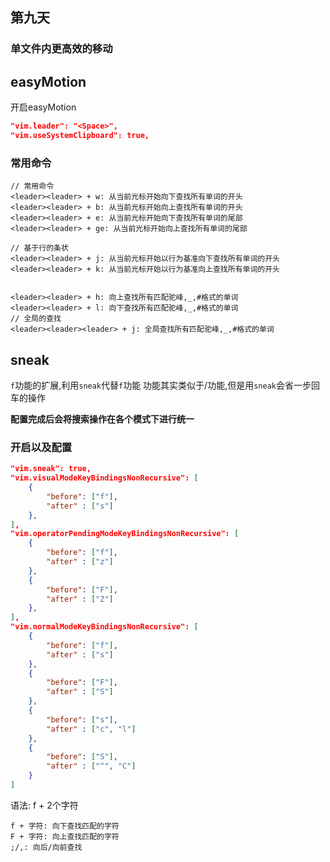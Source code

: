 ## 第九天

### 单文件内更高效的移动 

## easyMotion

开启easyMotion

```json
"vim.leader": "<Space>",
"vim.useSystemClipboard": true,
```

### 常用命令
```
// 常用命令
<leader><leader> + w: 从当前光标开始向下查找所有单词的开头
<leader><leader> + b: 从当前光标开始向上查找所有单词的开头
<leader><leader> + e: 从当前光标开始向下查找所有单词的尾部
<leader><leader> + ge: 从当前光标开始向上查找所有单词的尾部

// 基于行的条状
<leader><leader> + j: 从当前光标开始以行为基准向下查找所有单词的开头
<leader><leader> + k: 从当前光标开始以行为基准向上查找所有单词的开头


<leader><leader> + h: 向上查找所有匹配驼峰,_,#格式的单词
<leader><leader> + l: 向下查找所有匹配驼峰,_,#格式的单词
// 全局的查找
<leader><leader><leader> + j: 全局查找所有匹配驼峰,_,#格式的单词
```

## sneak

`f`功能的扩展,利用`sneak`代替`f`功能
功能其实类似于/功能,但是用`sneak`会省一步回车的操作

**配置完成后会将搜索操作在各个模式下进行统一**

### 开启以及配置

```json
"vim.sneak": true,
"vim.visualModeKeyBindingsNonRecursive": [
    {
        "before": ["f"],
        "after" : ["s"]
    },
],
"vim.operatorPendingModeKeyBindingsNonRecursive": [
    {
        "before": ["f"],
        "after" : ["z"]
    },
    {
        "before": ["F"],
        "after" : ["Z"]
    },
],
"vim.normalModeKeyBindingsNonRecursive": [
    {
        "before": ["f"],
        "after" : ["s"]
    },
    {
        "before": ["F"],
        "after" : ["S"]
    },
    {
        "before": ["s"],
        "after" : ["c", "l"]
    },
    {
        "before": ["S"],
        "after" : ["^", "C"]
    }
]
```

语法: f + 2个字符

```
f + 字符: 向下查找匹配的字符
F + 字符: 向上查找匹配的字符
;/,: 向后/向前查找
```